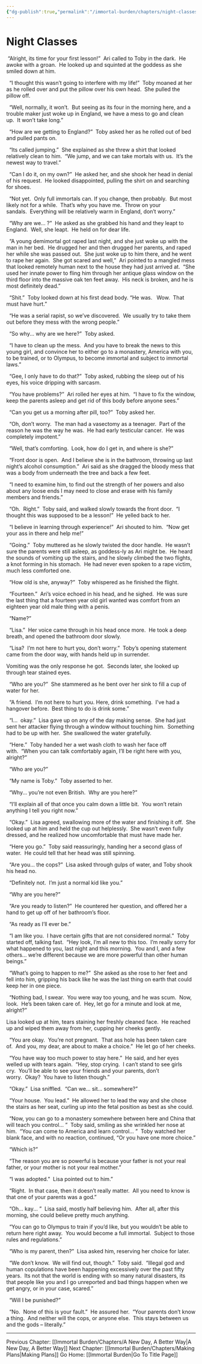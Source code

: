 ```yaml
---
{"dg-publish":true,"permalink":"/immortal-burden/chapters/night-classes/"}
---
```


# Night Classes

 “Alright, its time for your first lesson!”  Ari called to Toby in the dark.  He awoke with a groan.  He looked up and squinted at the goddess as she smiled down at him.

  “I thought this wasn’t going to interfere with my life!”  Toby moaned at her as he rolled over and put the pillow over his own head.  She pulled the pillow off.

  “Well, normally, it won’t.  But seeing as its four in the morning here, and a trouble maker just woke up in England, we have a mess to go and clean up.  It won’t take long.”

  “How are we getting to England?”  Toby asked her as he rolled out of bed and pulled pants on.

  “Its called jumping.”  She explained as she threw a shirt that looked relatively clean to him.  “We jump, and we can take mortals with us.  It’s the newest way to travel.”

  “Can I do it, on my own?”  He asked her, and she shook her head in denial of his request.  He looked disappointed, pulling the shirt on and searching for shoes.

  “Not yet.  Only full immortals can. If you change, then probably.  But most likely not for a while.  That’s why you have me.  Throw on your sandals.  Everything will be relatively warm in England, don’t worry.”

  “Why are we... ?”  He asked as she grabbed his hand and they leapt to England.  Well, she leapt.  He held on for dear life.

  “A young demimortal got raped last night, and she just woke up with the man in her bed.  He drugged her and then drugged her parents, and raped her while she was passed out.  She just woke up to him there, and he went to rape her again.  She got scared and well,”  Ari pointed to a mangled mess that looked remotely human next to the house they had just arrived at.  “She used her innate power to fling him through her antique glass window on the third floor into the massive oak ten feet away.  His neck is broken, and he is most definitely dead.”

  “Shit.”  Toby looked down at his first dead body. “He was.   Wow.  That must have hurt.”

  “He was a serial rapist, so we’ve discovered.  We usually try to take them out before they mess with the wrong people.”

  “So why... why are we here?”  Toby asked.

  “I have to clean up the mess.  And you have to break the news to this young girl, and convince her to either go to a monastery, America with you, to be trained, or to Olympus, to become immortal and subject to immortal laws.”

  “Gee, I only have to do that?”  Toby asked, rubbing the sleep out of his eyes, his voice dripping with sarcasm.

  “You have problems?”  Ari rolled her eyes at him.  “I have to fix the window, keep the parents asleep and get rid of this body before anyone sees.”

  “Can you get us a morning after pill, too?”  Toby asked her.

  “Oh, don’t worry.  The man had a vasectomy as a teenager.  Part of the reason he was the way he was.  He had early testicular cancer.  He was completely impotent.”

  “Well, that’s comforting.  Look, how do I get in, and where is she?”

  “Front door is open.  And I believe she is in the bathroom, throwing up last night’s alcohol consumption.”  Ari said as she dragged the bloody mess that was a body from underneath the tree and back a few feet.

  “I need to examine him, to find out the strength of her powers and also about any loose ends I may need to close and erase with his family members and friends.”

  “Oh.  Right.”  Toby said, and walked slowly towards the front door.  “I thought this was supposed to be a lesson!”  He yelled back to her.

  “I believe in learning through experience!”  Ari shouted to him.  “Now get your ass in there and help me!”

  “Going.”  Toby muttered as he slowly twisted the door handle.  He wasn’t sure the parents were still asleep, as goddess-ly as Ari might be.  He heard the sounds of vomiting up the stairs, and he slowly climbed the two flights, a knot forming in his stomach.  He had never even spoken to a rape victim, much less comforted one.  

  “How old is she, anyway?”  Toby whispered as he finished the flight.

  “Fourteen.”  Ari’s voice echoed in his head, and he sighed.  He was sure the last thing that a fourteen year old girl wanted was comfort from an eighteen year old male thing with a penis.

  “Name?”

  “Lisa.”  Her voice came through in his head once more.  He took a deep breath, and opened the bathroom door slowly.

  “Lisa?  I’m not here to hurt you, don’t worry.”  Toby’s opening statement came from the door way, with hands held up in surrender.

Vomiting was the only response he got.  Seconds later, she looked up through tear stained eyes.

  “Who are you?”  She stammered as he bent over her sink to fill a cup of water for her.

  “A friend.  I’m not here to hurt you. Here, drink something.  I’ve had a hangover before.  Best thing to do is drink some.”

  “I...  okay.”  Lisa gave up on any of the day making sense.  She had just sent her attacker flying through a window without touching him.  Something had to be up with her.  She swallowed the water gratefully.

  “Here.”  Toby handed her a wet wash cloth to wash her face off with.  “When you can talk comfortably again, I’ll be right here with you, alright?”

  “Who are you?”

  “My name is Toby.”  Toby asserted to her.

  “Why... you’re not even British.  Why are you here?”

  “I’ll explain all of that once you calm down a little bit.  You won’t retain anything I tell you right now.”

  “Okay.”  Lisa agreed, swallowing more of the water and finishing it off.  She looked up at him and held the cup out helplessly.  She wasn’t even fully dressed, and he realized how uncomfortable that must have made her.

  “Here you go.”  Toby said reassuringly, handing her a second glass of water.  He could tell that her head was still spinning.  

  “Are you... the cops?”  Lisa asked through gulps of water, and Toby shook his head no.  

  “Definitely not.  I’m just a normal kid like you.”

  “Why are you here?”

  “Are you ready to listen?”  He countered her question, and offered her a hand to get up off of her bathroom’s floor.

  “As ready as I’ll ever be.”

  “I am like you.  I have certain gifts that are not considered normal.”  Toby started off, talking fast.  “Hey look, I’m all new to this too.  I’m really sorry for what happened to you, last night and this morning.  You and I, and a few others... we’re different because we are more powerful than other human beings.”

  “What’s going to happen to me?”  She asked as she rose to her feet and fell into him, gripping his back like he was the last thing on earth that could keep her in one piece.

  “Nothing bad, I swear.  You were way too young, and he was scum.  Now, look.  He’s been taken care of.  Hey, let go for a minute and look at me, alright?”

Lisa looked up at him, tears staining her freshly cleaned face.  He reached up and wiped them away from her, cupping her cheeks gently.

  “You are okay.  You’re not pregnant.  That ass hole has been taken care of.  And you, my dear, are about to make a choice.”  He let go of her cheeks.

  “You have way too much power to stay here.”  He said, and her eyes welled up with tears again.  “Hey, stop crying.  I can’t stand to see girls cry.  You’ll be able to see your friends and your parents, don’t worry.  Okay?  You have to listen though.”

  “Okay.”  Lisa sniffled.  “Can we... sit... somewhere?”

  “Your house.  You lead.”  He allowed her to lead the way and she chose the stairs as her seat, curling up into the fetal position as best as she could.

  “Now, you can go to a monastery somewhere between here and China that will teach you control... ”  Toby said, smiling as she wrinkled her nose at him.  “You can come to America and learn control... ”  Toby watched her blank face, and with no reaction, continued, “Or you have one more choice.”

  “Which is?”

  “The reason you are so powerful is because your father is not your real father, or your mother is not your real mother.”

  “I was adopted.”  Lisa pointed out to him.”

  “Right.  In that case, then it doesn’t really matter.  All you need to know is that one of your parents was a god.”

  “Oh... kay... ”  Lisa said, mostly half believing him.  After all, after this morning, she could believe pretty much anything.

  “You can go to Olympus to train if you’d like, but you wouldn’t be able to return here right away.  You would become a full immortal.  Subject to those rules and regulations.”

  “Who is my parent, then?”  Lisa asked him, reserving her choice for later.

  “We don’t know.  We will find out, though.”  Toby said.  “Illegal god and human copulations have been happening excessively over the past fifty years.  Its not that the world is ending with so many natural disasters, its that people like you and I go unreported and bad things happen when we get angry, or in your case, scared.” 

  “Will I be punished?”

  “No.  None of this is your fault.”  He assured her.  “Your parents don’t know a thing.  And neither will the cops, or anyone else.  This stays between us and the gods – literally.”

---
Previous Chapter: [[Immortal Burden/Chapters/A New Day, A Better Way\|A New Day, A Better Way]]
Next Chapter: [[Immortal Burden/Chapters/Making Plans\|Making Plans]]
Go Home: [[Immortal Burden\|Go To Title Page]]
  